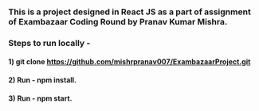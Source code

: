 ### This is a project designed in React JS as a part of assignment of Exambazaar Coding Round by Pranav Kumar Mishra.

### Steps to run locally - 

#### 1) git clone https://github.com/mishrpranav007/ExambazaarProject.git
#### 2) Run - npm install.
#### 3) Run - npm start.